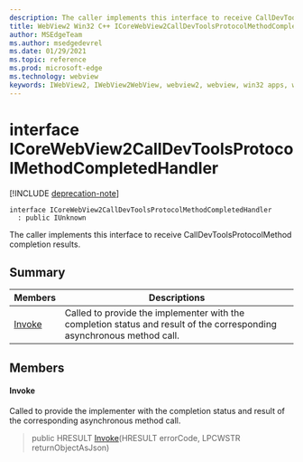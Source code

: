 ```yaml
---
description: The caller implements this interface to receive CallDevToolsProtocolMethod completion results.
title: WebView2 Win32 C++ ICoreWebView2CallDevToolsProtocolMethodCompletedHandler
author: MSEdgeTeam
ms.author: msedgedevrel
ms.date: 01/29/2021
ms.topic: reference
ms.prod: microsoft-edge
ms.technology: webview
keywords: IWebView2, IWebView2WebView, webview2, webview, win32 apps, win32, edge, ICoreWebView2, ICoreWebView2Controller, browser control, edge html, ICoreWebView2CallDevToolsProtocolMethodCompletedHandler
---
```


# interface ICoreWebView2CallDevToolsProtocolMethodCompletedHandler 

[!INCLUDE [deprecation-note](../includes/deprecation-note.md)]

```
interface ICoreWebView2CallDevToolsProtocolMethodCompletedHandler
  : public IUnknown
```

The caller implements this interface to receive CallDevToolsProtocolMethod completion results.

## Summary

 Members                        | Descriptions
--------------------------------|---------------------------------------------
[Invoke](#invoke) | Called to provide the implementer with the completion status and result of the corresponding asynchronous method call.

## Members

#### Invoke 

Called to provide the implementer with the completion status and result of the corresponding asynchronous method call.

> public HRESULT [Invoke](#invoke)(HRESULT errorCode, LPCWSTR returnObjectAsJson)

